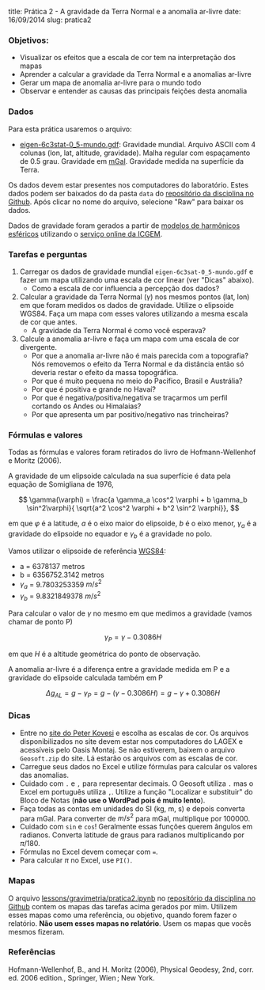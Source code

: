 title: Prática 2 - A gravidade da Terra Normal e a anomalia ar-livre
date: 16/09/2014
slug: pratica2

### Objetivos:

* Visualizar os efeitos que a escala de cor tem na interpretação dos mapas
* Aprender a calcular a gravidade da Terra Normal e a anomalias ar-livre
* Gerar um mapa de anomalia ar-livre para o mundo todo
* Observar e entender as causas das principais feições desta anomalia

### Dados

Para esta prática usaremos o arquivo:

* [eigen-6c3stat-0_5-mundo.gdf](https://raw.githubusercontent.com/leouieda/geofisica1/master/data/eigen-6c3stat-0_5-mundo.gdf):
  Gravidade mundial. Arquivo ASCII com 4 colunas
  (lon, lat, altitude, gravidade). Malha regular com espaçamento de 0.5 grau.
  Gravidade em [mGal](http://en.wikipedia.org/wiki/Gal_%28unit%29).
  Gravidade medida na superfície da Terra.

Os dados devem estar presentes nos computadores do laboratório.
Estes dados podem ser baixados do
da pasta `data` do
[repositório da disciplina no Github](https://github.com/leouieda/geofisica1).
Após clicar no nome do arquivo, selecione "Raw" para baixar os dados.

Dados de gravidade foram gerados a partir de
[modelos de harmônicos esféricos](http://en.wikipedia.org/wiki/Spherical_harmonics)
utilizando o [serviço online da ICGEM](http://icgem.gfz-potsdam.de/ICGEM/potato/Service.html).

### Tarefas e perguntas

1. Carregar os dados de gravidade mundial `eigen-6c3sat-0_5-mundo.gdf`
   e fazer um mapa utilizando uma escala de cor linear (ver "Dicas" abaixo).
    * Como a escala de cor influencia a percepção dos dados?
2. Calcular a gravidade da Terra Normal ($\gamma$) nos mesmos pontos
   (lat, lon) em que foram medidos os dados de gravidade.
   Utilize o elipsoide WGS84.
   Faça um mapa com esses valores utilizando a mesma escala de cor que antes.
    * A gravidade da Terra Normal é como você esperava?
3. Calcule a anomalia ar-livre e faça um mapa com uma escala de cor divergente.
    * Por que a anomalia ar-livre não é mais parecida com a topografia? Nós
      removemos o efeito da Terra Normal e da distância então só deveria restar
      o efeito da massa topográfica.
    * Por que é muito pequena no meio do Pacífico, Brasil e Austrália?
    * Por que é positiva e grande no Havaí?
    * Por que é negativa/positiva/negativa se traçarmos um perfil cortando os
      Andes ou Himalaias?
    * Por que apresenta um par positivo/negativo nas trincheiras?

### Fórmulas e valores

Todas as fórmulas e valores foram retirados do livro de
Hofmann-Wellenhof e Moritz (2006).

A gravidade de um elipsoide calculada na sua superfície é
data pela equação de Somigliana de 1976,

$$
\gamma(\varphi) =
\frac{a \gamma_a \cos^2 \varphi + b \gamma_b \sin^2\varphi}{
      \sqrt{a^2 \cos^2 \varphi + b^2 \sin^2 \varphi}},
$$

em que $\varphi$ é a latitude, $a$ é o eixo maior do elipsoide, $b$ é o
eixo menor, $\gamma_a$ é a gravidade do elipsoide no equador e $\gamma_b$ é a
gravidade no polo.

Vamos utilizar o elipsoide de referência
[WGS84](http://en.wikipedia.org/wiki/World_Geodetic_System):

* a = 6378137 metros
* b = 6356752.3142 metros
* $\gamma_a$ = 9.7803253359 $m/s^2$
* $\gamma_b$ = 9.8321849378 $m/s^2$

Para calcular o valor de $\gamma$ no mesmo em que medimos a gravidade (vamos
chamar de ponto P)

$$
\gamma_P = \gamma - 0.3086H
$$

em que $H$ é a altitude geométrica do ponto de observação.

A anomalia ar-livre é a diferença entre a gravidade medida em P e a gravidade
do elipsoide calculada também em P

$$
\Delta g_{AL} = g - \gamma_P = g - (\gamma - 0.3086H) = g - \gamma + 0.3086H
$$


### Dicas

* Entre no [site do Peter Kovesi](http://peterkovesi.com/projects/colourmaps/)
  e escolha as escalas de cor. Os arquivos disponibilizados no site devem estar
  nos computadores do LAGEX e acessíveis pelo Oasis Montaj.
  Se não estiverem, baixem o arquivo `Geosoft.zip` do site.
  Lá estarão os arquivos com as escalas de cor.
* Carregue seus dados no Excel e utilize fórmulas para calcular os
  valores das anomalias.
* Cuidado com `.` e `,` para representar decimais. O Geosoft utiliza `.` mas o
  Excel em português utiliza `,`. Utilize a função "Localizar e substituir"
  do Bloco de Notas (**não use o WordPad pois é muito lento**).
* Faça todas as contas em unidades do SI (kg, m, s) e depois converta para
  mGal. Para converter de $m/s^2$ para mGal, multiplique por 100000.
* Cuidado com `sin` e `cos`! Geralmente essas funções querem ângulos em
  radianos. Converta latitude de graus para radianos multiplicando por
  $\pi/180$.
* Fórmulas no Excel devem começar com `=`.
* Para calcular $\pi$ no Excel, use `PI()`.

### Mapas

O arquivo
[lessons/gravimetria/pratica2.ipynb](http://nbviewer.ipython.org/github/leouieda/geofisica1/blob/master/lessons/gravimetria/pratica2.ipynb)
no [repositório da disciplina no Github](https://github.com/leouieda/geofisica1)
contem os mapas das tarefas acima gerados por mim.
Utilizem esses mapas como uma referência, ou objetivo,
quando forem fazer o relatório.
**Não usem esses mapas no relatório**.
Usem os mapas que vocês mesmos fizeram.

### Referências

Hofmann-Wellenhof, B., and H. Moritz (2006), Physical Geodesy, 2nd, corr. ed.
2006 edition., Springer, Wien ; New York.

